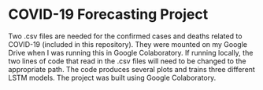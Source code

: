 # COVID-19 Forecasting Project

Two .csv files are needed for the confirmed cases and deaths related to COVID-19 (included in this repository). They were mounted on my Google Drive when I was running this in Google Colaboratory. If running locally, the two lines of code that read in the .csv files will need to be changed to the appropriate path. The code produces several plots and trains three different LSTM models. The project was built using Google Colaboratory.
